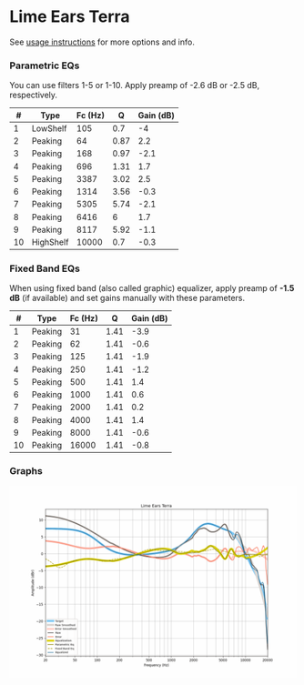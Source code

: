 # Lime Ears Terra
See [usage instructions](https://github.com/jaakkopasanen/AutoEq#usage) for more options and info.

### Parametric EQs
You can use filters 1-5 or 1-10. Apply preamp of -2.6 dB or -2.5 dB, respectively.

|   # | Type      |   Fc (Hz) |    Q |   Gain (dB) |
|-----|-----------|-----------|------|-------------|
|   1 | LowShelf  |       105 | 0.7  |        -4   |
|   2 | Peaking   |        64 | 0.87 |         2.2 |
|   3 | Peaking   |       168 | 0.97 |        -2.1 |
|   4 | Peaking   |       696 | 1.31 |         1.7 |
|   5 | Peaking   |      3387 | 3.02 |         2.5 |
|   6 | Peaking   |      1314 | 3.56 |        -0.3 |
|   7 | Peaking   |      5305 | 5.74 |        -2.1 |
|   8 | Peaking   |      6416 | 6    |         1.7 |
|   9 | Peaking   |      8117 | 5.92 |        -1.1 |
|  10 | HighShelf |     10000 | 0.7  |        -0.3 |

### Fixed Band EQs
When using fixed band (also called graphic) equalizer, apply preamp of **-1.5 dB** (if available) and set gains manually with these parameters.

|   # | Type    |   Fc (Hz) |    Q |   Gain (dB) |
|-----|---------|-----------|------|-------------|
|   1 | Peaking |        31 | 1.41 |        -3.9 |
|   2 | Peaking |        62 | 1.41 |        -0.6 |
|   3 | Peaking |       125 | 1.41 |        -1.9 |
|   4 | Peaking |       250 | 1.41 |        -1.2 |
|   5 | Peaking |       500 | 1.41 |         1.4 |
|   6 | Peaking |      1000 | 1.41 |         0.6 |
|   7 | Peaking |      2000 | 1.41 |         0.2 |
|   8 | Peaking |      4000 | 1.41 |         1.4 |
|   9 | Peaking |      8000 | 1.41 |        -0.6 |
|  10 | Peaking |     16000 | 1.41 |        -0.8 |

### Graphs
![](./Lime%20Ears%20Terra.png)
